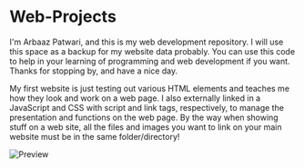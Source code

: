 # Web-Projects

I'm Arbaaz Patwari, and this is my web development repository. I will use this space as a backup for my website data probably. You can use this code to help in your learning of programming and web development if you want. Thanks for stopping by, and have a nice day.

My first website is just testing out various HTML elements and teaches me how they look and work on a web page. I also externally linked in a JavaScript and CSS with script and link tags, respectively, to manage the presentation and functions on the web page. By the way when showing stuff on a web site, all the files and images you want to link on your main website must be in the same folder/directory!

![Preview](https://github.com/ArbaazPatwari/Web-Development/blob/main/First%20Website/thumbnail.png)
